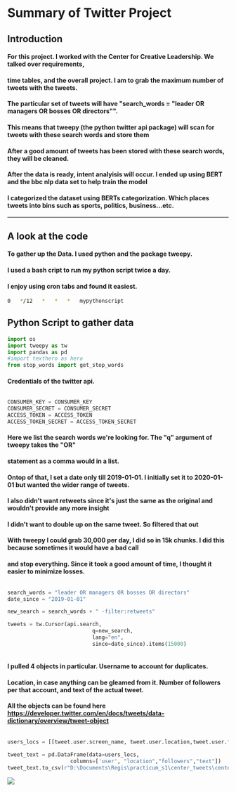# Summary of Twitter Project

## Introduction

#### For this project. I worked with the Center for Creative Leadership. We talked over requirements,
#### time tables, and the overall project. I am to grab the maximum number of tweets with the tweets.
#### The particular set of tweets will have "search_words = "leader OR managers OR bosses OR directors"".
#### This means that tweepy (the python twitter api package) will scan for tweets with these search words and store them
#### After a good amount of tweets has been stored with these search words, they will be cleaned.
#### After the data is ready, intent analyisis will occur. I ended up using BERT and the bbc nlp data set to help train the model
#### I categorized the dataset using BERTs categorization. Which places tweets into bins such as sports, politics, business...etc.

---

## A look at the code

#### To gather up the Data. I used python and the package tweepy. 

#### I used a bash cript to run my python script twice a day. 
#### I enjoy using cron tabs and found it easiest. 

```bash
0   */12   *   *   *   mypythonscript
```
## Python Script to gather data


```python
import os
import tweepy as tw
import pandas as pd
#import texthero as hero
from stop_words import get_stop_words
```
#### Credentials of the twitter api. 


```python

CONSUMER_KEY = CONSUMER_KEY
CONSUMER_SECRET = CONSUMER_SECRET
ACCESS_TOKEN = ACCESS_TOKEN
ACCESS_TOKEN_SECRET = ACCESS_TOKEN_SECRET

```

#### Here we list the search words we're looking for. The "q" argument of tweepy takes the "OR" 
#### statement as a comma would in a list.
#### Ontop of that, I set a date only till 2019-01-01. I initially set it to 2020-01-01 but wanted the wider range of tweets.
#### I also didn't want retweets since it's just the same as the original and wouldn't provide any more insight
#### I didn't want to double up on the same tweet. So filtered that out
#### With tweepy I could grab 30,000 per day, I did so in 15k chunks. I did this because sometimes it would have a bad call
#### and stop everything. Since it took a good amount of time, I thought it easier to minimize losses.


```python

search_words = "leader OR managers OR bosses OR directors"
date_since = "2019-01-01"

new_search = search_words + " -filter:retweets"

tweets = tw.Cursor(api.search, 
                           q=new_search,
                           lang="en",
                           since=date_since).items(15000)
						   
```

#### I pulled 4 objects in particular. Username to account for duplicates. 
#### Location, in case anything can be gleamed from it. Number of followers per that account, and text of the actual tweet.
#### All the objects can be found here https://developer.twitter.com/en/docs/tweets/data-dictionary/overview/tweet-object


```python

users_locs = [[tweet.user.screen_name, tweet.user.location,tweet.user.followers_count,tweet.text] for tweet in tweets]

tweet_text = pd.DataFrame(data=users_locs, 
                    columns=['user', "location","followers","text"])
tweet_text.to_csv(r"D:\Documents\Regis\practicum_s1\center_tweets\center_Tweets_15_5.csv") 
```

![](/https://bitbucket.org/Xderic/center/downloads/output_example.PNG)
